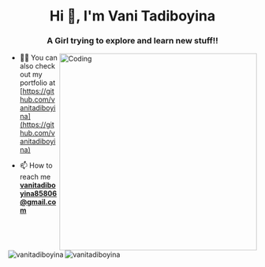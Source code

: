 

<!--
**vanitadiboyina/vanitadiboyina** is a ✨ _special_ ✨ repository because its `README.md` (this file) appears on your GitHub profile.

Here are some ideas to get you started:

- 🔭 I’m currently working on ...
- 🌱 I’m currently learning ...
- 👯 I’m looking to collaborate on ...
- 🤔 I’m looking for help with ...
- 💬 Ask me about ...
- 📫 How to reach me: ...
- 😄 Pronouns: ...
- ⚡ Fun fact: ...
-->



<h1 align="center">Hi 👋, I'm Vani Tadiboyina</h1>
<h3 align="center">A Girl trying to explore and learn new stuff!!</h3>

<img align="right" alt="Coding" width="400" src="https://cdn.dribbble.com/users/2646423/screenshots/5507196/computer.gif">

- 👨‍💻 You can also check out my portfolio at [https://github.com/vanitadiboyina](https://github.com/vanitadiboyina)

- 📫 How to reach me **vanitadiboyina85806@gmail.com**

<!--- ⚡ fun fact * I crack jokes which makes stomach full laugh to others and they feel happy * >

<h3 align="left">Connect with me:</h3>
<p align="left">

<a href="https://linkedin.com/in/vani-tadiboyina" target="blank"><img align="center" src="https://cdn.jsdelivr.net/npm/simple-icons@3.0.1/icons/linkedin.svg" alt="vani-tadiboyina" height="30" width="40" /></a>
<a href="https://instagram.com/vani_vinnu" target="blank"><img align="center" src="https://cdn.jsdelivr.net/npm/simple-icons@3.0.1/icons/instagram.svg" alt="vani_vinnu" height="30" width="40" /></a>


<h3 align="left">Languages and Tools:</h3>
<p align="left"> 
<a href="https://www.cprogramming.com/" target="_blank"> <img src="https://devicons.github.io/devicon/devicon.git/icons/c/c-original.svg" alt="c" width="40" height="40"/> </a> 
<a href="https://www.w3schools.com/css/" target="_blank"> <img src="https://devicons.github.io/devicon/devicon.git/icons/css3/css3-original-wordmark.svg" alt="css3" width="40" height="40"/> </a> 

<a href="https://www.w3.org/html/" target="_blank"> <img src="https://devicons.github.io/devicon/devicon.git/icons/html5/html5-original-wordmark.svg" alt="html5" width="40" height="40"/> </a>  
<a href="https://www.python.org" target="_blank"> <img src="https://devicons.github.io/devicon/devicon.git/icons/python/python-original.svg" alt="python" width="40" height="40"/> </a> </p>
-->
<p><img align="left" src="https://github-readme-stats.vercel.app/api/top-langs?username=vanitadiboyina&show_icons=true&locale=en&layout=compact" alt="vanitadiboyina" /></p>

<p>&nbsp;<img align="center" src="https://github-readme-stats.vercel.app/api?username=vanitadiboyina&show_icons=true&locale=en" alt="vanitadiboyina" /></p>





